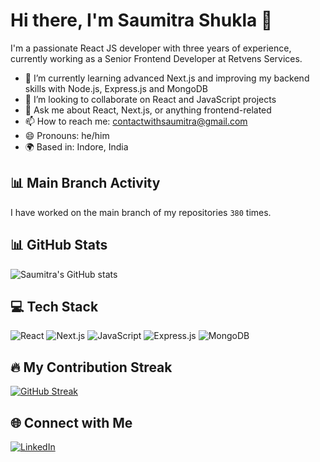 # Hi there, I'm Saumitra Shukla 👋

I'm a passionate React JS developer with three years of experience, currently working as a Senior Frontend Developer at Retvens Services.

- 🌱 I’m currently learning advanced Next.js and improving my backend skills with Node.js, Express.js and MongoDB
- 👯 I’m looking to collaborate on React and JavaScript projects
- 💬 Ask me about React, Next.js, or anything frontend-related
- 📫 How to reach me: [contactwithsaumitra@gmail.com](mailto:contactwithsaumitra@gmail.com)
- 😄 Pronouns: he/him
- 🌍 Based in: Indore, India

## 📊 Main Branch Activity
I have worked on the main branch of my repositories `380` times.

## 📊 GitHub Stats
![Saumitra's GitHub stats](https://github-readme-stats.vercel.app/api?username=saumitra2308&show_icons=true&theme=radical)


## 💻 Tech Stack
![React](https://img.shields.io/badge/React-20232A?style=for-the-badge&logo=react&logoColor=61DAFB)
![Next.js](https://img.shields.io/badge/Next.js-000000?style=for-the-badge&logo=nextdotjs&logoColor=white)
![JavaScript](https://img.shields.io/badge/JavaScript-F7DF1E?style=for-the-badge&logo=javascript&logoColor=black)
![Express.js](https://img.shields.io/badge/Express.js-000000?style=for-the-badge&logo=express&logoColor=white)
![MongoDB](https://img.shields.io/badge/MongoDB-47A248?style=for-the-badge&logo=mongodb&logoColor=white)

## 🔥 My Contribution Streak
[![GitHub Streak](https://github-readme-streak-stats.herokuapp.com/?user=saumitra2308&theme=radical)](https://git.io/streak-stats)


## 🌐 Connect with Me
[![LinkedIn](https://img.shields.io/badge/LinkedIn-0077B5?style=for-the-badge&logo=linkedin&logoColor=white)](https://linkedin.com/in/saumitrashukla23)
